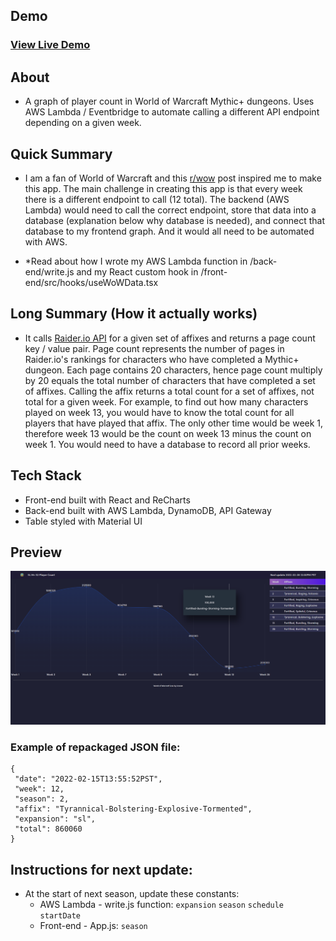 ## Demo

### [View Live Demo](https://mythicplus.vercel.app/)

## About

- A graph of player count in World of Warcraft Mythic+ dungeons. Uses AWS Lambda / Eventbridge to automate calling a different API endpoint depending on a given week.

## Quick Summary

- I am a fan of World of Warcraft and this [r/wow](https://www.reddit.com/r/wow/comments/o5nocw/comment/h2ov91n/?utm_source=share&utm_medium=web2x&context=3) post inspired me to make this app. The main challenge in creating this app is that every week there is a different endpoint to call (12 total). The backend (AWS Lambda) would need to call the correct endpoint, store that data into a database (explanation below why database is needed), and connect that database to my frontend graph. And it would all need to be automated with AWS.

- \*Read about how I wrote my AWS Lambda function in /back-end/write.js and my React custom hook in /front-end/src/hooks/useWoWData.tsx

## Long Summary (How it actually works)

- It calls [Raider.io API](https://raider.io/api) for a given set of affixes and returns a page count key / value pair. Page count represents the number of pages in Raider.io's rankings for characters who have completed a Mythic+ dungeon. Each page contains 20 characters, hence page count multiply by 20 equals the total number of characters that have completed a set of affixes. Calling the affix returns a total count for a set of affixes, not total for a given week. For example, to find out how many characters played on week 13, you would have to know the total count for all players that have played that affix. The only other time would be week 1, therefore week 13 would be the count on week 13 minus the count on week 1. You would need to have a database to record all prior weeks.

## Tech Stack

- Front-end built with React and ReCharts
- Back-end built with AWS Lambda, DynamoDB, API Gateway
- Table styled with Material UI

## Preview

!["M+"](https://github.com/WebDevBernard/Portfolio/blob/main/public/docs/raiderio.png)

### Example of repackaged JSON file:

```
{
 "date": "2022-02-15T13:55:52PST",
 "week": 12,
 "season": 2,
 "affix": "Tyrannical-Bolstering-Explosive-Tormented",
 "expansion": "sl",
 "total": 860060
}
```

## Instructions for next update:

- At the start of next season, update these constants:
  - AWS Lambda - write.js function: `expansion` `season` `schedule` `startDate`
  - Front-end - App.js: `season`
